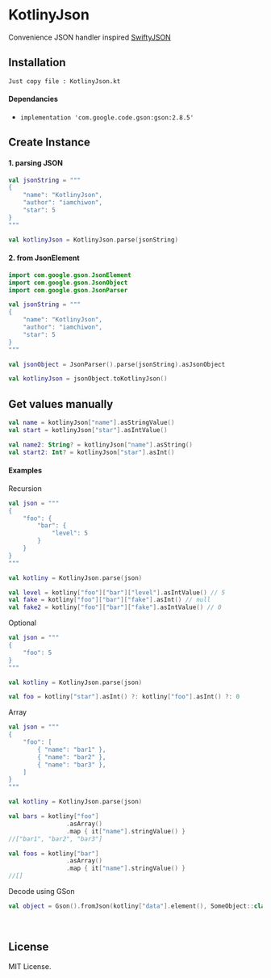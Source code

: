 # KotlinyJson

Convenience JSON handler inspired [SwiftyJSON](https://github.com/SwiftyJSON/SwiftyJSON)

## Installation

```
Just copy file : KotlinyJson.kt
```

#### Dependancies

* `implementation 'com.google.code.gson:gson:2.8.5'`


## Create Instance

#### 1. parsing JSON

```kotlin
val jsonString = """
{
    "name": "KotlinyJson",
    "author": "iamchiwon",
    "star": 5
}
"""

val kotlinyJson = KotlinyJson.parse(jsonString)
```

#### 2. from JsonElement

```kotlin
import com.google.gson.JsonElement
import com.google.gson.JsonObject
import com.google.gson.JsonParser

val jsonString = """
{
    "name": "KotlinyJson",
    "author": "iamchiwon",
    "star": 5
}
"""

val jsonObject = JsonParser().parse(jsonString).asJsonObject

val kotlinyJson = jsonObject.toKotlinyJson()

```

## Get values manually

```kotlin
val name = kotlinyJson["name"].asStringValue()
val start = kotlinyJson["star"].asIntValue()

val name2: String? = kotlinyJson["name"].asString()
val start2: Int? = kotlinyJson["star"].asInt()
```

#### Examples

Recursion

```kotlin
val json = """
{
    "foo": {
        "bar": {
            "level": 5
        }
    }
}
"""

val kotliny = KotlinyJson.parse(json)

val level = kotliny["foo"]["bar"]["level"].asIntValue() // 5
val fake = kotliny["foo"]["bar"]["fake"].asInt() // null
val fake2 = kotliny["foo"]["bar"]["fake"].asIntValue() // 0
```

Optional

```kotlin
val json = """
{
    "foo": 5
}
"""

val kotliny = KotlinyJson.parse(json)

val foo = kotliny["star"].asInt() ?: kotliny["foo"].asInt() ?: 0
```

Array

```kotlin
val json = """
{
    "foo": [
        { "name": "bar1" },
        { "name": "bar2" },
        { "name": "bar3" },
    ]
}
"""

val kotliny = KotlinyJson.parse(json)

val bars = kotliny["foo"]
                .asArray()
                .map { it["name"].stringValue() }
//["bar1", "bar2", "bar3"]

val foos = kotliny["bar"]
                .asArray()
                .map { it["name"].stringValue() }
//[]
```

Decode using GSon

```kotlin
val object = Gson().fromJson(kotliny["data"].element(), SomeObject::class.java)
```

<br/>

## License

MIT License.
